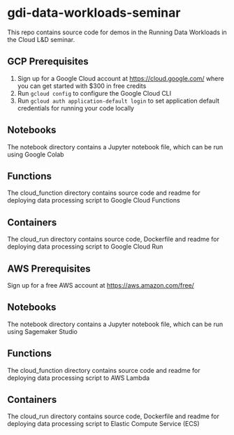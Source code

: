 # gdi-data-workloads-seminar

This repo contains source code for demos in the Running Data Workloads in the Cloud L&D seminar.

## GCP Prerequisites
1. Sign up for a Google Cloud account at https://cloud.google.com/ where you can get started with $300 in free credits
2. Run ```gcloud config``` to configure the Google Cloud CLI
3. Run ```gcloud auth application-default login``` to set application default credentials for running your code locally

## Notebooks
The notebook directory contains a Jupyter notebook file, which can be run using Google Colab

## Functions
The cloud_function directory contains source code and readme for deploying data processing script to Google Cloud Functions

## Containers
The cloud_run directory contains source code, Dockerfile and readme for deploying data processing script to Google Cloud Run


## AWS Prerequisites
Sign up for a free AWS account at https://aws.amazon.com/free/

## Notebooks
The notebook directory contains a Jupyter notebook file, which can be run using Sagemaker Studio

## Functions
The cloud_function directory contains source code and readme for deploying data processing script to AWS Lambda

## Containers
The cloud_run directory contains source code, Dockerfile and readme for deploying data processing script to Elastic Compute Service (ECS)